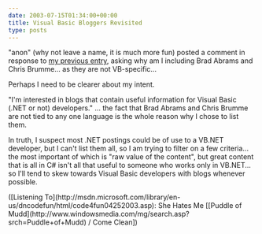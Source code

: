 ```yaml
---
date: 2003-07-15T01:34:00+00:00
title: Visual Basic Bloggers Revisited
type: posts
---
```

"anon" (why not leave a name, it is much more fun) posted a comment in response to [my previous entry](http://weblogs.asp.net/duncanma/posts/10050.aspx), asking why am I including Brad Abrams and Chris Brumme... as they are not VB-specific...

Perhaps I need to be clearer about my intent.

"I'm interested in blogs that contain useful information for Visual Basic (.NET or not) developers." ... the fact that Brad Abrams and Chris Brumme are not tied to any one language is the whole reason why I chose to list them.

In truth, I suspect most .NET postings could be of use to a VB.NET developer, but I can't list them all, so I am trying to filter on a few criteria... the most important of which is "raw value of the content", but great content that is all in C# isn't all that useful to someone who works only in VB.NET... so I'll tend to skew towards Visual Basic developers with blogs whenever possible.

<div class="media">
  ([Listening To](http://msdn.microsoft.com/library/en-us/dncodefun/html/code4fun04252003.asp): She Hates Me [[Puddle of Mudd](http://www.windowsmedia.com/mg/search.asp?srch=Puddle+of+Mudd) / Come Clean])
</div>
